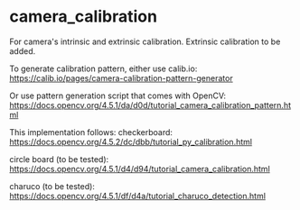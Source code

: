 # camera_calibration
For camera's intrinsic and extrinsic calibration. Extrinsic calibration to be added.

To generate calibration pattern, 
either use calib.io:
https://calib.io/pages/camera-calibration-pattern-generator

Or use pattern generation script that comes with OpenCV:
https://docs.opencv.org/4.5.1/da/d0d/tutorial_camera_calibration_pattern.html

This implementation follows:
checkerboard:
https://docs.opencv.org/4.5.2/dc/dbb/tutorial_py_calibration.html

circle board (to be tested):
https://docs.opencv.org/4.5.1/d4/d94/tutorial_camera_calibration.html

charuco (to be tested):
https://docs.opencv.org/4.5.1/df/d4a/tutorial_charuco_detection.html
